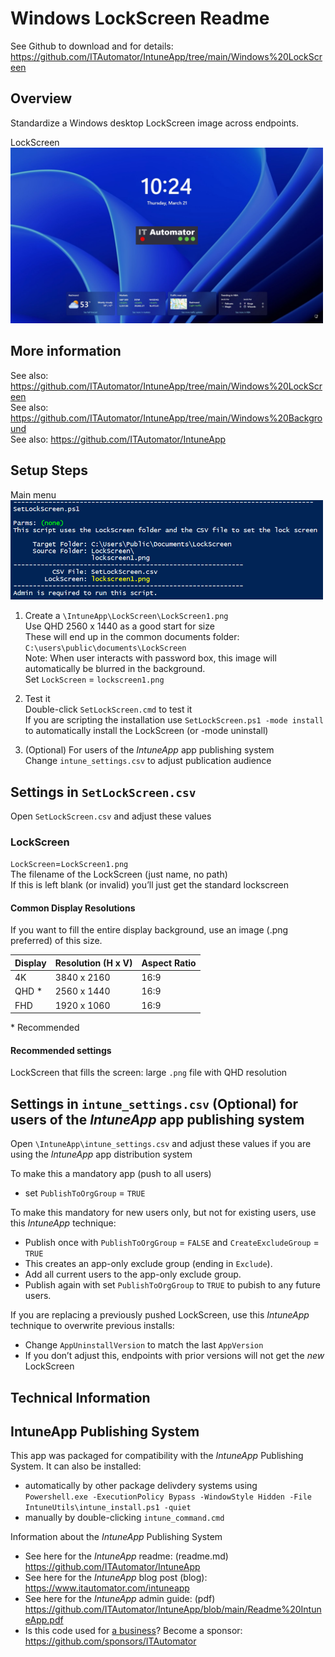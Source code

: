   
# Windows LockScreen Readme  

See Github to download and for details: https://github.com/ITAutomator/IntuneApp/tree/main/Windows%20LockScreen  

## Overview  

Standardize a Windows desktop LockScreen image across endpoints.  
  
LockScreen  
<img src=https://raw.githubusercontent.com/ITAutomator/Assets/main/WindowsLockScreen/Lockscreen.png alt="screenshot" width="500"/>

## More information  

See also: <https://github.com/ITAutomator/IntuneApp/tree/main/Windows%20LockScreen>  
See also: <https://github.com/ITAutomator/IntuneApp/tree/main/Windows%20Background>  
See also: <https://github.com/ITAutomator/IntuneApp>  
  
## Setup Steps  

Main menu  
<img src=https://raw.githubusercontent.com/ITAutomator/Assets/main/WindowsLockScreen/MainScreen.png alt="screenshot" width="500"/>
  
1. Create a `\IntuneApp\LockScreen\LockScreen1.png`  
   Use QHD 2560 x 1440 as a good start for size  
   These will end up in the common documents folder: `C:\users\public\documents\LockScreen`  
   Note: When user interacts with password box, this image will automatically be blurred in the background.  
   Set `LockScreen` = `lockscreen1.png`  

4. Test it  
   Double-click `SetLockScreen.cmd` to test it  
   If you are scripting the installation use `SetLockScreen.ps1 -mode install` to automatically install the LockScreen (or -mode uninstall)  

5. (Optional) For users of the *IntuneApp* app publishing system  
   Change `intune_settings.csv` to adjust publication audience  

## Settings in `SetLockScreen.csv`  

Open `SetLockScreen.csv` and adjust these values  
  
### LockScreen  

`LockScreen`=`LockScreen1.png`  
The filename of the LockScreen (just name, no path)  
If this is left blank (or invalid) you’ll just get the standard lockscreen  

#### Common Display Resolutions  

If you want to fill the entire display background, use an image (.png preferred) of this size.

|Display|Resolution (H x V)|Aspect Ratio|
|---    |---        |--- |
|4K     |3840 x 2160|16:9|
|QHD *  |2560 x 1440|16:9|
|FHD    |1920 x 1060|16:9|

\* Recommended  
  
#### Recommended settings  

LockScreen that fills the screen: large `.png` file with QHD resolution
  
## Settings in `intune_settings.csv` (Optional) for users of the *IntuneApp* app publishing system  

Open `\IntuneApp\intune_settings.csv` and adjust these values if you are using the *IntuneApp* app distribution system  

To make this a mandatory app (push to all users)

- set `PublishToOrgGroup` = `TRUE`  

To make this mandatory for new users only, but not for existing users, use this *IntuneApp* technique:  

- Publish once with `PublishToOrgGroup` = `FALSE` and `CreateExcludeGroup` = `TRUE`
- This creates an app-only exclude group (ending in `Exclude`).  
- Add all current users to the app-only exclude group.  
- Publish again with set `PublishToOrgGroup` to `TRUE` to pubish to any future users.
  
If you are replacing a previously pushed LockScreen, use this *IntuneApp* technique to overwrite previous installs:  

- Change `AppUninstallVersion` to match the last `AppVersion`
- If you don’t adjust this, endpoints with prior versions will not get the *new* LockScreen
  
## Technical Information  

## IntuneApp Publishing System

This app was packaged for compatibility with the *IntuneApp* Publishing System. It can also be installed\:

- automatically by other package delivdery systems using  
  `Powershell.exe -ExecutionPolicy Bypass -WindowStyle Hidden -File IntuneUtils\intune_install.ps1 -quiet`  
- manually by double-clicking `intune_command.cmd`  

Information about the *IntuneApp* Publishing System  

- See here for the *IntuneApp* readme: (readme.md) <https://github.com/ITAutomator/IntuneApp>  
- See here for the *IntuneApp* blog post (blog): <https://www.itautomator.com/intuneapp>  
- See here for the *IntuneApp* admin guide: (pdf) <https://github.com/ITAutomator/IntuneApp/blob/main/Readme%20IntuneApp.pdf>  
- Is this code used for [a business](https://github.com/ITAutomator/IntuneApp/blob/main/LICENSE)? Become a sponsor: https://github.com/sponsors/ITAutomator  